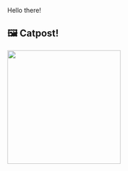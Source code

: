 Hello there!



## 🖼️ Catpost!

<sub>
    <img src="https://cdn2.thecatapi.com/images/C6nIk8tdx.jpg" height="256">
</sub>

